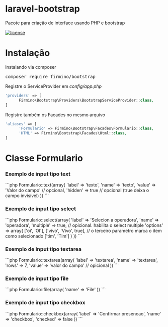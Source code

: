 # laravel-bootstrap

Pacote para criação de interface usando PHP e bootstrap

[![license](https://img.shields.io/github/license/mashape/apistatus.svg)]()

# Instalação

Instalando via composer

<pre>composer require firmino/bootstrap</pre>

Registre o ServiceProvider em <i>config/app.php</i> 

```php
'providers' => [
      Firmino\Bootstrap\Providers\BootstrapServiceProvider::class,
]
```

Registre também os Facades no mesmo arquivo 

```php
'aliases' => [
      'Formulario' => Firmino\Bootstrap\Facades\Formulario::class,
      'HTML' => Firmino\Bootstrap\Facades\Html::class,
]
```

# Classe Formulario

<h3>Exemplo de input tipo text</h3>
```php Formulario::text(array(
        'label' => 'texto',
        'name' => 'texto',
        'value' => 'Valor do campo'  // opcional,
        'hidden' => true // opcional (true deixa o campo invisível)
))
```

<h3>Exemplo de input tipo select</h3>
```php Formulario::select(array(
        'label' => 'Selecion a operadora',
        'name' => 'operadora',
        'multiple' => true, // opicional. habilita o select multiple
        'options' => array(
            ['oi', 'OI'],
            ['vivo', 'Vivo', true], // o terceiro parametro marca o item como selecionado
            ['tim', 'Tim']
        )
))  
```

 <h3>Exemplo de input tipo textarea</h3>
```php Formulario::textarea(array(
        'label' => 'textarea',
        'name' => 'textarea',
        'rows' => 7,
        'value' => 'valor do campo' // opicional
))
```

 <h3>Exemplo de input tipo file</h3>
```php Formulario::file(array(
        'name' => 'File'
))
```

 <h3>Exemplo de input tipo checkbox</h3>
```php Formulario::checkbox(array(
        'label' => 'Confirmar presencao',
        'name' => 'checkbox',
        'checked' => false
))
```




